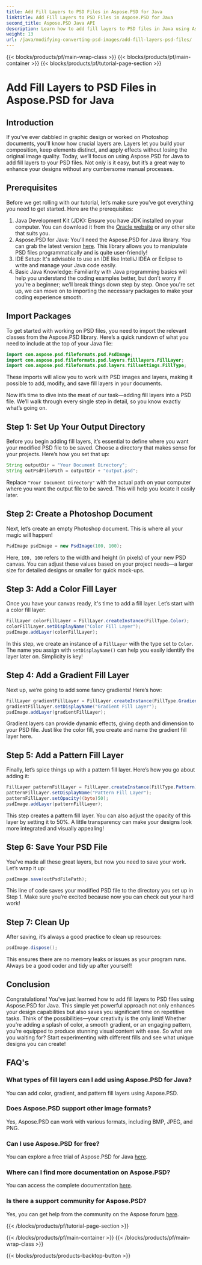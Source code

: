 ```yaml
---
title: Add Fill Layers to PSD Files in Aspose.PSD for Java
linktitle: Add Fill Layers to PSD Files in Aspose.PSD for Java
second_title: Aspose.PSD Java API
description: Learn how to add fill layers to PSD files in Java using Aspose.PSD with our step-by-step guide. Enhance your designs.
weight: 13
url: /java/modifying-converting-psd-images/add-fill-layers-psd-files/
---
```


{{< blocks/products/pf/main-wrap-class >}}
{{< blocks/products/pf/main-container >}}
{{< blocks/products/pf/tutorial-page-section >}}

# Add Fill Layers to PSD Files in Aspose.PSD for Java

## Introduction
If you've ever dabbled in graphic design or worked on Photoshop documents, you'll know how crucial layers are. Layers let you build your composition, keep elements distinct, and apply effects without losing the original image quality. Today, we’ll focus on using Aspose.PSD for Java to add fill layers to your PSD files. Not only is it easy, but it’s a great way to enhance your designs without any cumbersome manual processes.
## Prerequisites
Before we get rolling with our tutorial, let’s make sure you’ve got everything you need to get started. Here are the prerequisites:
1. Java Development Kit (JDK): Ensure you have JDK installed on your computer. You can download it from the [Oracle website](https://www.oracle.com/java/technologies/javase-jdk11-downloads.html) or any other site that suits you.
2. Aspose.PSD for Java: You’ll need the Aspose.PSD for Java library. You can grab the latest version [here](https://releases.aspose.com/psd/java/). This library allows you to manipulate PSD files programmatically and is quite user-friendly!
3. IDE Setup: It's advisable to use an IDE like IntelliJ IDEA or Eclipse to write and manage your Java code easily.
4. Basic Java Knowledge: Familiarity with Java programming basics will help you understand the coding examples better, but don’t worry if you’re a beginner; we’ll break things down step by step.
Once you're set up, we can move on to importing the necessary packages to make your coding experience smooth.
## Import Packages
To get started with working on PSD files, you need to import the relevant classes from the Aspose.PSD library. Here’s a quick rundown of what you need to include at the top of your Java file:
```java
import com.aspose.psd.fileformats.psd.PsdImage;
import com.aspose.psd.fileformats.psd.layers.filllayers.FillLayer;
import com.aspose.psd.fileformats.psd.layers.fillsettings.FillType;
```
These imports will allow you to work with PSD images and layers, making it possible to add, modify, and save fill layers in your documents.

Now it’s time to dive into the meat of our task—adding fill layers into a PSD file. We’ll walk through every single step in detail, so you know exactly what’s going on.
## Step 1: Set Up Your Output Directory
Before you begin adding fill layers, it’s essential to define where you want your modified PSD file to be saved. Choose a directory that makes sense for your projects. Here’s how you set that up:
```java
String outputDir = "Your Document Directory";
String outPsdFilePath = outputDir + "output.psd";
```
Replace `"Your Document Directory"` with the actual path on your computer where you want the output file to be saved. This will help you locate it easily later.
## Step 2: Create a Photoshop Document
Next, let’s create an empty Photoshop document. This is where all your magic will happen!
```java
PsdImage psdImage = new PsdImage(100, 100);
```
Here, `100, 100` refers to the width and height (in pixels) of your new PSD canvas. You can adjust these values based on your project needs—a larger size for detailed designs or smaller for quick mock-ups.
## Step 3: Add a Color Fill Layer
Once you have your canvas ready, it's time to add a fill layer. Let’s start with a color fill layer:
```java
FillLayer colorFillLayer = FillLayer.createInstance(FillType.Color);
colorFillLayer.setDisplayName("Color Fill Layer");
psdImage.addLayer(colorFillLayer);
```
In this step, we create an instance of a `FillLayer` with the type set to `Color`. The name you assign with `setDisplayName()` can help you easily identify the layer later on. Simplicity is key!
## Step 4: Add a Gradient Fill Layer
Next up, we’re going to add some fancy gradients! Here’s how:
```java
FillLayer gradientFillLayer = FillLayer.createInstance(FillType.Gradient);
gradientFillLayer.setDisplayName("Gradient Fill Layer");
psdImage.addLayer(gradientFillLayer);
```
Gradient layers can provide dynamic effects, giving depth and dimension to your PSD file. Just like the color fill, you create and name the gradient fill layer here.
## Step 5: Add a Pattern Fill Layer
Finally, let’s spice things up with a pattern fill layer. Here’s how you go about adding it:
```java
FillLayer patternFillLayer = FillLayer.createInstance(FillType.Pattern);
patternFillLayer.setDisplayName("Pattern Fill Layer");
patternFillLayer.setOpacity((byte)50);
psdImage.addLayer(patternFillLayer);
```
This step creates a pattern fill layer. You can also adjust the opacity of this layer by setting it to 50%. A little transparency can make your designs look more integrated and visually appealing!
## Step 6: Save Your PSD File
You’ve made all these great layers, but now you need to save your work. Let’s wrap it up:
```java
psdImage.save(outPsdFilePath);
```
This line of code saves your modified PSD file to the directory you set up in Step 1. Make sure you’re excited because now you can check out your hard work!
## Step 7: Clean Up
After saving, it’s always a good practice to clean up resources:
```java
psdImage.dispose();
```
This ensures there are no memory leaks or issues as your program runs. Always be a good coder and tidy up after yourself!
## Conclusion
Congratulations! You’ve just learned how to add fill layers to PSD files using Aspose.PSD for Java. This simple yet powerful approach not only enhances your design capabilities but also saves you significant time on repetitive tasks. Think of the possibilities—your creativity is the only limit! Whether you’re adding a splash of color, a smooth gradient, or an engaging pattern, you’re equipped to produce stunning visual content with ease.
So what are you waiting for? Start experimenting with different fills and see what unique designs you can create!
## FAQ's
### What types of fill layers can I add using Aspose.PSD for Java?
You can add color, gradient, and pattern fill layers using Aspose.PSD.
### Does Aspose.PSD support other image formats?
Yes, Aspose.PSD can work with various formats, including BMP, JPEG, and PNG.
### Can I use Aspose.PSD for free?
You can explore a free trial of Aspose.PSD for Java [here](https://releases.aspose.com/).
### Where can I find more documentation on Aspose.PSD?
You can access the complete documentation [here](https://reference.aspose.com/psd/java/).
### Is there a support community for Aspose.PSD?
Yes, you can get help from the community on the Aspose forum [here](https://forum.aspose.com/c/psd/34).

{{< /blocks/products/pf/tutorial-page-section >}}

{{< /blocks/products/pf/main-container >}}
{{< /blocks/products/pf/main-wrap-class >}}

{{< blocks/products/products-backtop-button >}}
